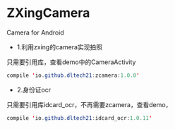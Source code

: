 # ZXingCamera
Camera for Android

* 1.利用zxing的camera实现拍照

只需要引用库，查看demo中的CameraActivity

```java
compile 'io.github.dltech21:zcamera:1.0.0'
```


* 2.身份证ocr

只需要引用库idcard_ocr，不再需要zcamera，查看demo，

```java
compile 'io.github.dltech21:idcard_ocr:1.0.11'
```
